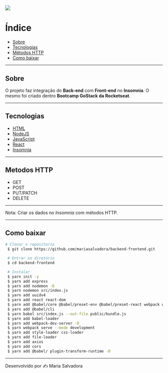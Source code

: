 # 
#

<h1>
  <img src="https://ik.imagekit.io/avgkmgrxgx/telacode_GeQd2VkaF.png">
</h1>

# Índice
- [Sobre](#sobre)
- [Tecnologias](#tecnologias)
- [Métodos HTTP](#metodos-http)
- [Como baixar](#como-baixar)

---
## Sobre
O projeto faz integração do **Back-end** com **Front-end** no **Insomnia**. O mesmo foi   criado dentro **Bootcamp GoStack da Rocketseat**.

---

## Tecnologias
 - [HTML](https://developer.mozilla.org/pt-BR/docs/Web/HTML)
 - [NodeJS](https://nodejs.org/en/)
 - [JavaScript](https://developer.mozilla.org/pt-BR/docs/Web/javascript)
 - [React](https://pt-br.reactjs.org/)
 - [Insomnia](https://insomnia.rest/)
---

## Metodos HTTP
-  GET
-  POST
-  PUT/PATCH
-  DELETE
---
Nota: Criar os dados no *Insomnia* com métodos HTTP.



---


## Como baixar
```bash
# Clonar o repositorio
 $ git clone https://github.com/mariasalvadora/backend-frontend.git

 # Entrar no diretório
 $ cd backend-frontend

 # Instalar
 $ yarn init -y 
 $ yarn add express 
 $ yarn add nodemon -D
 $ yarn nodemon src/index.js
 $ yarn add uuidv4 
 $ yarn add react react-dom
 $ yarn add @babel/core @babel/preset-env @babel/preset-react webpack webpack-cli
 $ yarn add @babel/cli
 $ yarn babel src/index.js --out-file public/bundle.js
 $ yarn add babel-loader
 $ yarn add webpack-dev-server -D
 $ yarn webpack serve --mode development 
 $ yarn add style-loader css-loader
 $ yarn add file-loader
 $ yarn add axios
 $ yarn add cors
 $ yarn add @babel/ plugin-transform-runtime -D

```
---
Desenvolvido por ✍️ Maria Salvadora
